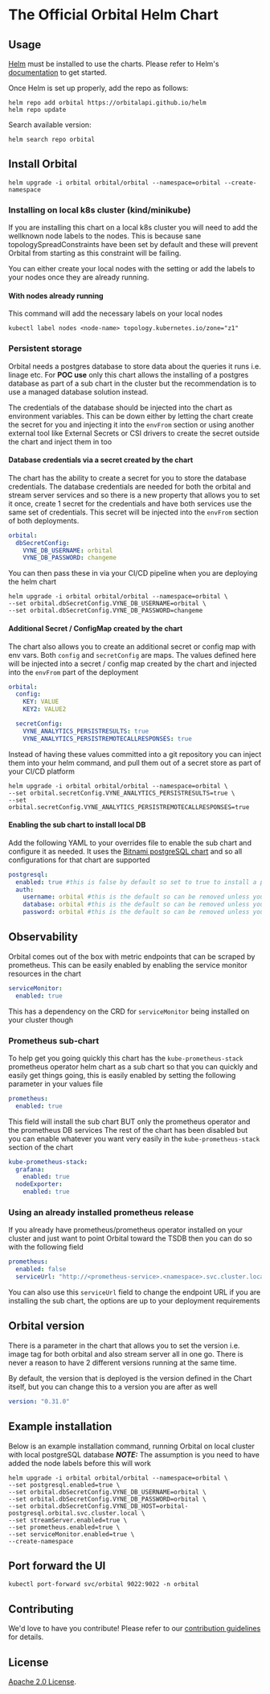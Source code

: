 # The Official Orbital Helm Chart

## Usage

[Helm](https://helm.sh) must be installed to use the charts.
Please refer to Helm's [documentation](https://helm.sh/docs/) to get started.

Once Helm is set up properly, add the repo as follows:

```shell
helm repo add orbital https://orbitalapi.github.io/helm
helm repo update
```

Search available version:

```shell
helm search repo orbital
```

## Install Orbital

```shell
helm upgrade -i orbital orbital/orbital --namespace=orbital --create-namespace
```

### Installing on local k8s cluster (kind/minikube)
If you are installing this chart on a local k8s cluster you will need to add the wellknown 
node labels to the nodes. This is because sane topologySpreadConstraints have been set by default
and these will prevent Orbital from starting as this constraint will be failing.

You can either create your local nodes with the setting or add the labels to your nodes once
they are already running.

#### With nodes already running
This command will add the necessary labels on your local nodes
```shell
kubectl label nodes <node-name> topology.kubernetes.io/zone="z1"
```

### Persistent storage
Orbital needs a postgres database to store data about the queries it runs i.e. linage etc.
For **POC use** only this chart allows the installing of a postgres database as part of a sub chart
in the cluster but the recommendation is to use a managed database solution instead.

The credentials of the database should be injected into the chart as environment variables. This can be down either
by letting the chart create the secret for you and injecting it into the `envFrom` section or using another external tool
like External Secrets or CSI drivers to create the secret outside the chart and inject them in too

#### Database credentials via a secret created by the chart
The chart has the ability to create a secret for you to store the database credentials.
The database credentials are needed for both the orbital and stream server services and so there is a new
property that allows you to set it once, create 1 secret for the credentials and have both services
use the same set of credentials. This secret will be injected into the `envFrom` section of both deployments.

```yaml
orbital:
  dbSecretConfig:
    VYNE_DB_USERNAME: orbital
    VYNE_DB_PASSWORD: changeme
```

You can then pass these in via your CI/CD pipeline when you are deploying the helm chart
```shell
helm upgrade -i orbital orbital/orbital --namespace=orbital \
--set orbital.dbSecretConfig.VYNE_DB_USERNAME=orbital \
--set orbital.dbSecretConfig.VYNE_DB_PASSWORD=changeme
```

#### Additional Secret / ConfigMap created by the chart
The chart also allows you to create an additional secret or config map with env vars. Both `config` and `secretConfig` are maps. The 
values defined here will be injected into a secret / config map created by the chart and injected into the `envFrom` part
of the deployment

```yaml
orbital:
  config:
    KEY: VALUE
    KEY2: VALUE2

  secretConfig:
    VYNE_ANALYTICS_PERSISTRESULTS: true
    VYNE_ANALYTICS_PERSISTREMOTECALLRESPONSES: true
```

Instead of having these values committed into a git repository you can inject them into your helm
command, and pull them out of a secret store as part of your CI/CD platform
```shell
helm upgrade -i orbital orbital/orbital --namespace=orbital \
--set orbital.secretConfig.VYNE_ANALYTICS_PERSISTRESULTS=true \
--set orbital.secretConfig.VYNE_ANALYTICS_PERSISTREMOTECALLRESPONSES=true
```

#### Enabling the sub chart to install local DB
Add the following YAML to your overrides file to enable the sub chart and configure it as needed. It uses the [Bitnami postgreSQL chart](https://github.com/bitnami/charts/tree/main/bitnami/postgresql)
and so all configurations for that chart are supported

```yaml
postgresql:
  enabled: true #this is false by default so set to true to install a postgres DB in same namespace as orbitals
  auth:
    username: orbital #this is the default so can be removed unless you want to change its value
    database: orbital #this is the default so can be removed unless you want to change its value
    password: orbital #this is the default so can be removed unless you want to change its value
```

## Observability
Orbital comes out of the box with metric endpoints that can be scraped by prometheus. This can be easily enabled by enabling the service monitor resources in the chart
```yaml
serviceMonitor:
  enabled: true
```
This has a dependency on the CRD for `serviceMonitor` being installed on your cluster though
### Prometheus sub-chart
To help get you going quickly this chart has the `kube-prometheus-stack` prometheus operator helm 
chart as a sub chart so that you can quickly and easily get things going, this is easily enabled by setting
the following parameter in your values file
```yaml
prometheus:
  enabled: true
```
This field will install the sub chart BUT only the prometheus operator and the prometheus DB services
The rest of the chart has been disabled but you can enable whatever you want very easily in the `kube-prometheus-stack`
section of the chart
```yaml
kube-prometheus-stack:
  grafana:
    enabled: true
  nodeExporter:
    enabled: true
```

### Using an already installed prometheus release
If you already have prometheus/prometheus operator installed on your cluster and just want
to point Orbital toward the TSDB then you can do so with the following field
```yaml
prometheus:
  enabled: false
  serviceUrl: "http://<prometheus-service>.<namespace>.svc.cluster.local:9090"
```
You can also use this `serviceUrl` field to change the endpoint URL if you are installing the
sub chart, the options are up to your deployment requirements

## Orbital version
There is a parameter in the chart that allows you to set the version i.e. image tag for
both orbital and also stream server all in one go. There is never a reason to have 2 different
versions running at the same time.

By default, the version that is deployed is the version defined in the Chart itself, but you can
change this to a version you are after as well
```yaml
version: "0.31.0"
```

## Example installation
Below is an example installation command, running Orbital on local cluster with local postgreSQL database
***NOTE:*** The assumption is you need to have added the node labels before this will work
```shell
helm upgrade -i orbital orbital/orbital --namespace=orbital \
--set postgresql.enabled=true \
--set orbital.dbSecretConfig.VYNE_DB_USERNAME=orbital \
--set orbital.dbSecretConfig.VYNE_DB_PASSWORD=orbital \
--set orbital.dbSecretConfig.VYNE_DB_HOST=orbital-postgresql.orbital.svc.cluster.local \
--set streamServer.enabled=true \
--set prometheus.enabled=true \
--set serviceMonitor.enabled=true \
--create-namespace
```

## Port forward the UI
```shell
kubectl port-forward svc/orbital 9022:9022 -n orbital
```

## Contributing

We'd love to have you contribute! Please refer to our [contribution guidelines](CONTRIBUTING.md) for details.

## License

[Apache 2.0 License](./LICENSE).
